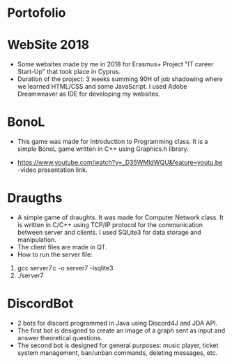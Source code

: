 # Portofolio
# WebSite 2018
  - Some websites made by me in 2018 for Erasmus+ Project "IT career Start-Up" that took place in Cyprus. 
  - Duration of the project: 3 weeks summing 90H of job shadowing where we learned HTML/CSS and some JavaScript. I used Adobe Dreamweaver as IDE for developing my websites.

# BonoL
  - This game was made for Introduction to Programming class. It is a simple BonoL game written in C++ using Graphics.h library.

- https://www.youtube.com/watch?v=_D35WMldWQU&feature=youtu.be -video presentation link.

# Draugths
  - A simple game of draughts. It was made for Computer Network class. It is written in C/C++ using TCP/IP protocol for the communication between server and clients. I used SQLite3 for data storage and manipulation.
  - The client files are made in QT.
  - How to run the server file: 
  1. gcc server7.c -o server7 -lsqlite3
  2. ./server7

# DiscordBot
  - 2 bots for discord programmed in Java using Discord4J and JDA API.
  - The first bot is designed to create an image of a graph sent as input and answer theoretical questions.
  - The second bot is designed for general purposes: music player, ticket system management, ban/unban commands, deleting messages, etc.
